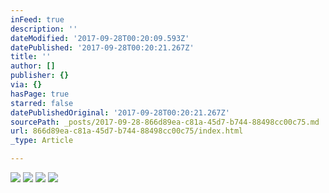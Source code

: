 ```yaml
---
inFeed: true
description: ''
dateModified: '2017-09-28T00:20:09.593Z'
datePublished: '2017-09-28T00:20:21.267Z'
title: ''
author: []
publisher: {}
via: {}
hasPage: true
starred: false
datePublishedOriginal: '2017-09-28T00:20:21.267Z'
sourcePath: _posts/2017-09-28-866d89ea-c81a-45d7-b744-88498cc00c75.md
url: 866d89ea-c81a-45d7-b744-88498cc00c75/index.html
_type: Article

---
```

![](https://the-grid-user-content.s3-us-west-2.amazonaws.com/4a1661f8-7e1a-437f-a864-c0599022140d.jpg)
![](https://the-grid-user-content.s3-us-west-2.amazonaws.com/35f34979-8353-4595-b953-8a9c54896852.jpg)
![](https://the-grid-user-content.s3-us-west-2.amazonaws.com/897d4391-4f38-46c8-956f-2eab6ba942b6.jpg)
![](https://the-grid-user-content.s3-us-west-2.amazonaws.com/61de5c92-93b5-4bbc-87ef-0644036597fa.jpg)